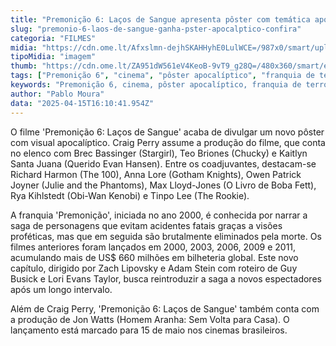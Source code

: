 ```yaml
---
title: "Premonição 6: Laços de Sangue apresenta pôster com temática apocalíptica"
slug: "premonio-6-laos-de-sangue-ganha-pster-apocalptico-confira"
categoria: "FILMES"
midia: "https://cdn.ome.lt/Afxslmn-dejhSKAHHyhE0LulWCE=/987x0/smart/uploads/conteudo/fotos/OMELETE_CAPA_-_2025-04-15T130907.038.png"
tipoMidia: "imagem"
thumb: "https://cdn.ome.lt/ZA951dW561eV4KeoB-9vT9_g28Q=/480x360/smart/extras/conteudos/omelete_THUMB_-_2025-04-15T130856.157.png"
tags: ["Premonição 6", "cinema", "pôster apocalíptico", "franquia de terror"]
keywords: "Premonição 6, cinema, pôster apocalíptico, franquia de terror"
author: "Pablo Moura"
data: "2025-04-15T16:10:41.954Z"
---
```


O filme 'Premonição 6: Laços de Sangue' acaba de divulgar um novo pôster com visual apocalíptico. Craig Perry assume a produção do filme, que conta no elenco com Brec Bassinger (Stargirl), Teo Briones (Chucky) e Kaitlyn Santa Juana (Querido Evan Hansen). Entre os coadjuvantes, destacam-se Richard Harmon (The 100), Anna Lore (Gotham Knights), Owen Patrick Joyner (Julie and the Phantoms), Max Lloyd-Jones (O Livro de Boba Fett), Rya Kihlstedt (Obi-Wan Kenobi) e Tinpo Lee (The Rookie).

<blockquote class="instagram-media"><a href="https://www.instagram.com/p/DIeR-J1v-d3/captioned/"></a></blockquote>

A franquia 'Premonição', iniciada no ano 2000, é conhecida por narrar a saga de personagens que evitam acidentes fatais graças a visões proféticas, mas que em seguida são brutalmente eliminados pela morte. Os filmes anteriores foram lançados em 2000, 2003, 2006, 2009 e 2011, acumulando mais de US$ 660 milhões em bilheteria global. Este novo capítulo, dirigido por Zach Lipovsky e Adam Stein com roteiro de Guy Busick e Lori Evans Taylor, busca reintroduzir a saga a novos espectadores após um longo intervalo.

Além de Craig Perry, 'Premonição 6: Laços de Sangue' também conta com a produção de Jon Watts (Homem Aranha: Sem Volta para Casa). O lançamento está marcado para 15 de maio nos cinemas brasileiros.